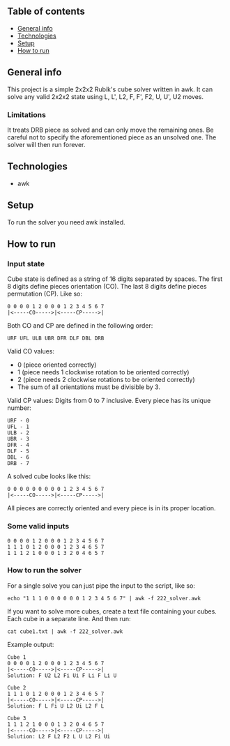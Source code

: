 ## Table of contents
* [General info](#general-info)
* [Technologies](#technologies)
* [Setup](#setup)
* [How to run](#how-to-run)

## General info
This project is a simple 2x2x2 Rubik's cube solver written in awk.
It can solve any valid 2x2x2 state using L, L', L2, F, F', F2, U, U', U2 moves.

### Limitations
It treats DRB piece as solved and can only move the remaining ones.
Be careful not to specify the aforementioned piece as an unsolved one.
The solver will then run forever.

## Technologies
* awk

## Setup
To run the solver you need awk installed.

## How to run
### Input state
Cube state is defined as a string of 16 digits separated by spaces.
The first 8 digits define pieces orientation (CO). The last 8 digits define
pieces permutation (CP). Like so:

```
0 0 0 0 1 2 0 0 0 1 2 3 4 5 6 7
|<-----CO----->|<-----CP----->|
```

Both CO and CP are defined in the following order:
```
URF UFL ULB UBR DFR DLF DBL DRB
```
Valid CO values:
* 0 (piece oriented correctly)
* 1 (piece needs 1 clockwise rotation to be oriented correctly)
* 2 (piece needs 2 clockwise rotations to be oriented correctly)
* The sum of all orientations must be divisible by 3.

Valid CP values:
Digits from 0 to 7 inclusive.
Every piece has its unique number:
```
URF - 0
UFL - 1
ULB - 2
UBR - 3
DFR - 4
DLF - 5
DBL - 6
DRB - 7
```

A solved cube looks like this:
```
0 0 0 0 0 0 0 0 0 1 2 3 4 5 6 7
|<-----CO----->|<-----CP----->|
```
All pieces are correctly oriented and every piece is in its proper location.

### Some valid inputs
```
0 0 0 0 1 2 0 0 0 1 2 3 4 5 6 7
1 1 1 0 1 2 0 0 0 1 2 3 4 6 5 7
1 1 1 2 1 0 0 0 1 3 2 0 4 6 5 7
```

### How to run the solver
For a single solve you can just pipe the input to the script, like so:
```
echo "1 1 1 0 0 0 0 0 0 1 2 3 4 5 6 7" | awk -f 222_solver.awk
```

If you want to solve more cubes, create a text file containing your cubes.
Each cube in a separate line. And then run:

```
cat cube1.txt | awk -f 222_solver.awk
```

Example output:
```
Cube 1
0 0 0 0 1 2 0 0 0 1 2 3 4 5 6 7
|<-----CO----->|<-----CP----->|
Solution: F U2 L2 Fi Ui F Li F Li U

Cube 2
1 1 1 0 1 2 0 0 0 1 2 3 4 6 5 7
|<-----CO----->|<-----CP----->|
Solution: F L Fi U L2 Ui L2 F L

Cube 3
1 1 1 2 1 0 0 0 1 3 2 0 4 6 5 7
|<-----CO----->|<-----CP----->|
Solution: L2 F L2 F2 L U L2 Fi Ui
```
